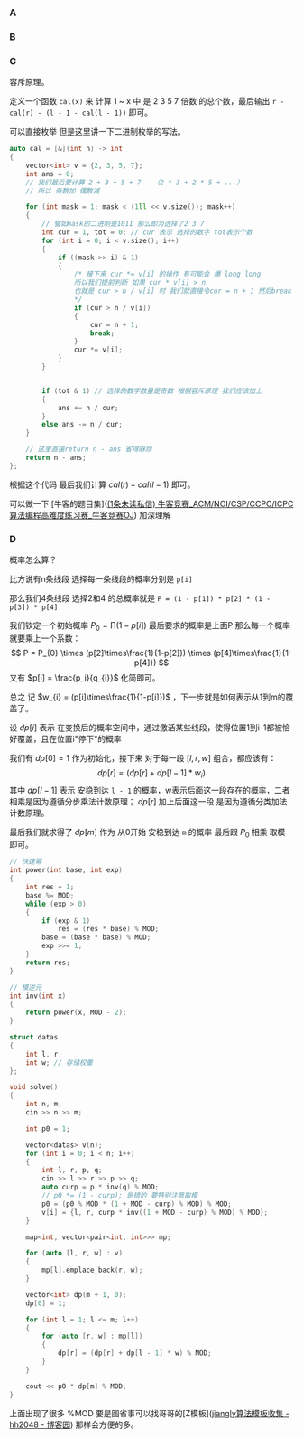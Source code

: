### A

### B

### C
容斥原理。

定义一个函数 `cal(x)` 来 计算 1 ~ x 中 是 2 3 5 7 倍数 的总个数，最后输出 `r - cal(r) - (l - 1 - cal(l - 1))` 即可。

可以直接枚举 但是这里讲一下二进制枚举的写法。

```cpp
auto cal = [&](int n) -> int
{
	vector<int> v = {2, 3, 5, 7};
	int ans = 0;
	// 我们最后要计算 2 + 3 + 5 + 7 - （2 * 3 + 2 * 5 + ...）
	// 所以 奇数加 偶数减

	for (int mask = 1; mask < (1ll << v.size()); mask++)
	{
		// 譬如mask的二进制是1011 那么即为选择了2 3 7
		int cur = 1, tot = 0; // cur 表示 选择的数字 tot表示个数
		for (int i = 0; i < v.size(); i++)
		{
			if ((mask >> i) & 1)
			{
				/* 接下来 cur *= v[i] 的操作 有可能会 爆 long long
				所以我们提前判断 如果 cur * v[i] > n
				也就是 cur > n / v[i] 时 我们就直接令cur = n + 1 然后break
				*/
				if (cur > n / v[i])
				{
					cur = n + 1;
					break;
				}
				cur *= v[i];
			}
		}


		if (tot & 1) // 选择的数字数量是奇数 根据容斥原理 我们应该加上
		{
			ans += n / cur;
		}
		else ans -= n / cur;
	}

	// 这里直接return n - ans 省得麻烦
	return n - ans;
};
```

根据这个代码 最后我们计算 $cal(r) - cal(l -1 )$ 即可。

可以做一下 [牛客的题目集]([(1条未读私信) 牛客竞赛_ACM/NOI/CSP/CCPC/ICPC算法编程高难度练习赛_牛客竞赛OJ](https://ac.nowcoder.com/acm/contest/22529#question)) 加深理解
### D
概率怎么算？

比方说有n条线段 选择每一条线段的概率分别是 `p[i]` 

那么我们4条线段 选择2和4 的总概率就是 `P = (1 - p[1]) * p[2] * (1 - p[3]) * p[4]` 

我们钦定一个初始概率 $P_{0} = \prod (1-p[i])$ 最后要求的概率是上面P 那么每一个概率就要乘上一个系数：
$$
P = P_{0} \times (p[2]\times\frac{1}{1-p[2]}) \times (p[4]\times\frac{1}{1-p[4]})
$$
又有 $p[i] = \frac{p_i}{q_{i}}$ 化简即可。

总之 记 $w_{i} = (p[i]\times\frac{1}{1-p[i]})$ ，下一步就是如何表示从1到m的覆盖了。

设 $dp[i]$ 表示 在变换后的概率空间中，通过激活某些线段，使得位置1到i-1都被恰好覆盖，且在位置i"停下"的概率

我们有 $dp[0] = 1$ 作为初始化，接下来 对于每一段 $[l, r, w]$ 组合，都应该有：
$$
dp[r] = (dp[r] + dp[l - 1] * w_{i}) % MOD
$$
其中 $dp[l - 1]$ 表示 安稳到达 `l - 1` 的概率，w表示后面这一段存在的概率，二者相乘是因为遵循分步乘法计数原理； $dp[r]$ 加上后面这一段 是因为遵循分类加法计数原理。

最后我们就求得了 $dp[m]$ 作为 从0开始 安稳到达 `m` 的概率 最后跟 $P_{0}$ 相乘 取模 即可。


```cpp
// 快速幂
int power(int base, int exp)
{
    int res = 1;
    base %= MOD;
    while (exp > 0)
    {
        if (exp & 1)
            res = (res * base) % MOD;
        base = (base * base) % MOD;
        exp >>= 1;
    }
    return res;
}

// 模逆元
int inv(int x)
{
    return power(x, MOD - 2);
}

struct datas
{
    int l, r;
    int w; // 存储权重
};

void solve()
{
    int n, m;
    cin >> n >> m;

    int p0 = 1;

    vector<datas> v(n);
    for (int i = 0; i < n; i++)
    {
        int l, r, p, q;
        cin >> l >> r >> p >> q;
        auto curp = p * inv(q) % MOD;
        // p0 *= (1 - curp); 是错的 要特别注意取模
        p0 = (p0 % MOD * (1 + MOD - curp) % MOD) % MOD;
        v[i] = {l, r, curp * inv((1 + MOD - curp) % MOD) % MOD};
    }

    map<int, vector<pair<int, int>>> mp;

    for (auto [l, r, w] : v)
    {
        mp[l].emplace_back(r, w);
    }

    vector<int> dp(m + 1, 0);
    dp[0] = 1;

    for (int l = 1; l <= m; l++)
    {
        for (auto [r, w] : mp[l])
        {
            dp[r] = (dp[r] + dp[l - 1] * w) % MOD;
        }
    }

    cout << p0 * dp[m] % MOD;
}
```

上面出现了很多 %MOD 要是图省事可以找哥哥的[Z模板]([jiangly算法模板收集 - hh2048 - 博客园](https://www.cnblogs.com/WIDA/p/17633758.html#%E5%8F%96%E6%A8%A1%E7%B1%BBmlong--mint-%E6%96%B0%E7%89%88)) 那样会方便的多。